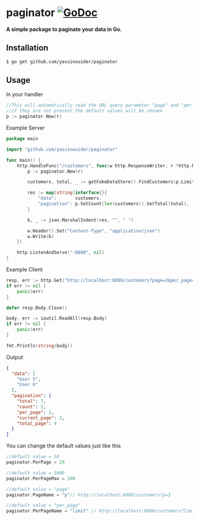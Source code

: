 # paginator [![GoDoc](http://godoc.org/github.com/yassinouider/paginator?status.svg)](http://godoc.org/github.com/yassinouider/paginator)

**A simple package to paginate your data in Go.**

## Installation

```bash
$ go get github.com/yassinouider/paginator
```

## Usage

In your handler
```go
//This will automatically read the URL query parameter "page" and "per_page" in the request r, 
//if they are not present the default values will be chosen
p := paginator.New(r)
```


Example Server

```go
package main 

import "github.com/yassinouider/paginator"

func main() {
	http.HandleFunc("/customers", func(w http.ResponseWriter, r *http.Request) {
		p := paginator.New(r)

		customers, total, _ := getFakeDataStore().FindCustomers(p.Limit(), p.Offset())

		res := map[string]interface{}{
			"data":       customers,
			"pagination": p.SetCount(len(customers)).SetTotal(total),
		}

		b, _ := json.MarshalIndent(res, "", " ")

		w.Header().Set("Content-Type", "application/json")
		w.Write(b)
	})

	http.ListenAndServe(":8080", nil)
}
```

Example Client

```go
resp, err := http.Get("http://localhost:8080/customers?page=2&per_page=2")
if err != nil {
	panic(err)
}

defer resp.Body.Close()

body, err := ioutil.ReadAll(resp.Body)
if err != nil {
	panic(err)
}

fmt.Println(string(body))
```

Output

```json
{
  "data": [
    "User 5",
    "User 6"
  ],
  "pagination": {
    "total": 7,
    "count": 2,
    "per_page": 2,
    "current_page": 3,
    "total_page": 4
  }
}
```


You can change the default values just like this

```go
//default value = 50
paginator.PerPage = 20

//default value = 1000
paginator.PerPageMax = 100 

//default value = "page"
paginator.PageName = "p"// http://localhost:8080/customers?p=3

//default value = "per_page"
paginator.PerPageName = "limit" // http://localhost:8080/customers?limit=5
```
